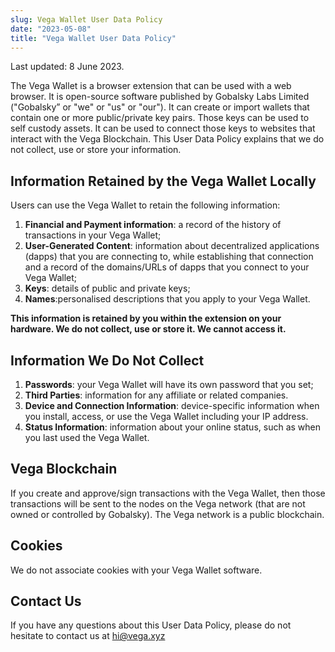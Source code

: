 ```yaml
---
slug: Vega Wallet User Data Policy
date: "2023-05-08"
title: "Vega Wallet User Data Policy"
---
```


Last updated: 8 June 2023.

The Vega Wallet is a browser extension that can be used with a web browser. It is open-source software published by Gobalsky Labs Limited ("Gobalsky” or "we" or "us" or "our"). It can create or import wallets that contain one or more public/private key pairs. Those keys can be used to self custody assets. It can be used to connect those keys to websites that interact with the Vega Blockchain. This User Data Policy explains that we do not collect, use or store your information.

## Information Retained by the Vega Wallet Locally

Users can use the Vega Wallet to retain the following information:
1. **Financial and Payment information**: a record of the history of transactions in your Vega Wallet;
2. **User-Generated Content**: information about decentralized applications (dapps) that you are connecting to, while establishing that connection and a record of the domains/URLs of dapps that you connect to your Vega Wallet;
3. **Keys**: details of public and private keys;
4. **Names**:personalised descriptions that you apply to your Vega Wallet.

**This information is retained by you within the extension on your hardware. We do not collect, use or store it. We cannot access it.**

## Information We Do Not Collect

1. **Passwords**: your Vega Wallet will have its own password that you set;
2. **Third Parties**: information for any affiliate or related companies.  
3. **Device and Connection Information**: device-specific information when you install, access, or use the Vega Wallet including your IP address. 
4. **Status Information**: information about your online status, such as when you last used the Vega Wallet.

## Vega Blockchain

If you create and approve/sign transactions with the Vega Wallet, then those transactions will be sent to the nodes on the Vega network (that are not owned or controlled by Gobalsky). The Vega network is a public blockchain.

## Cookies

We do not associate cookies with your Vega Wallet software.

## Contact Us

If you have any questions about this User Data Policy, please do not hesitate to contact us at hi@vega.xyz
